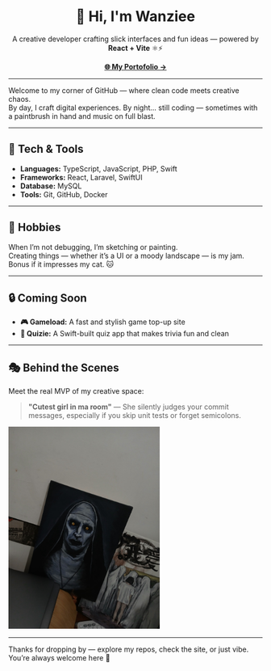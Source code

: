 <h1 align="center">👋 Hi, I'm Wanziee</h1>

<p align="center">
  A creative developer crafting slick interfaces and fun ideas — powered by <strong>React + Vite</strong> ⚛️⚡️
</p>

<p align="center">
  <a href="https://wanzie.vercel.app" target="_blank"><strong>🌐 My Portofolio →</strong></a>
</p>

---

Welcome to my corner of GitHub — where clean code meets creative chaos.  
By day, I craft digital experiences. By night... still coding — sometimes with a paintbrush in hand and music on full blast.

---

## 🚀 Tech & Tools

- **Languages:** TypeScript, JavaScript, PHP, Swift  
- **Frameworks:** React, Laravel, SwiftUI  
- **Database:** MySQL  
- **Tools:** Git, GitHub, Docker  

---

## 🎨 Hobbies

When I’m not debugging, I’m sketching or painting.  
Creating things — whether it’s a UI or a moody landscape — is my jam. Bonus if it impresses my cat. 🐱

---

## 🔒 Coming Soon

- **🎮 Gameload:** A fast and stylish game top-up site  
- **🧠 Quizie:** A Swift-built quiz app that makes trivia fun and clean

---

## 🎭 Behind the Scenes

Meet the real MVP of my creative space:

> **"Cutest girl in ma room"** — She silently judges your commit messages, especially if you skip unit tests or forget semicolons.

<img src="assets/assets/beautiful-lady.jpeg" alt="Valk Ghost Artwork" width="300" />

---

Thanks for dropping by — explore my repos, check the site, or just vibe.  
You’re always welcome here 🚀
